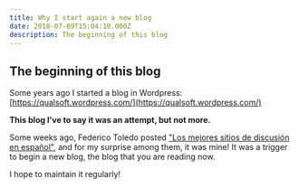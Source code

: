 ```yaml
---
title: Why I start again a new blog
date: 2018-07-09T15:04:10.000Z
description: The beginning of this blog
---
```


## The beginning of this blog

Some years ago I started a blog in Wordpress: [https://qualsoft.wordpress.com/](https://qualsoft.wordpress.com/)

**This blog I've to say it was an attempt, but not more.**

Some weeks ago, Federico Toledo posted ["Los mejores sitios de discusión en español"](https://www.federico-toledo.com/los-mejores-sitios-de-discusion-de-testing-en-espanol/), and for my surprise among them, it was mine! It was a trigger to begin a new blog, the blog that you are reading now.

I hope to maintain it regularly!